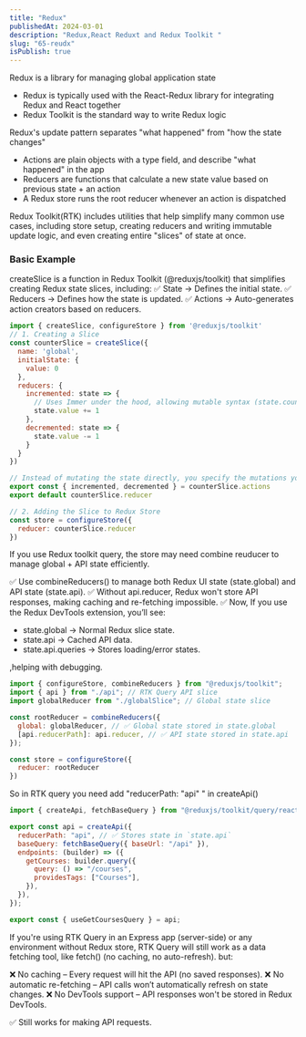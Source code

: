 ```yaml
---
title: "Redux"
publishedAt: 2024-03-01
description: "Redux,React Reduxt and Redux Toolkit "
slug: "65-reudx"
isPublish: true
---
```

Redux is a library for managing global application state
* Redux is typically used with the React-Redux library for integrating Redux and React together
* Redux Toolkit is the standard way to write Redux logic

Redux's update pattern separates "what happened" from "how the state changes"
* Actions are plain objects with a type field, and describe "what happened" in the app
* Reducers are functions that calculate a new state value based on previous state + an action
* A Redux store runs the root reducer whenever an action is dispatched

Redux Toolkit(RTK) includes utilities that help simplify many common use cases, including store setup, creating reducers and writing immutable update logic, and even creating entire "slices" of state at once.

### Basic Example

createSlice is a function in Redux Toolkit (@reduxjs/toolkit) that simplifies creating Redux state slices, including: ✅ State → Defines the initial state.
✅ Reducers → Defines how the state is updated.
✅ Actions → Auto-generates action creators based on reducers.

```js
import { createSlice, configureStore } from '@reduxjs/toolkit'
// 1. Creating a Slice
const counterSlice = createSlice({
  name: 'global',
  initialState: {
    value: 0
  },
  reducers: {
    incremented: state => {
      // Uses Immer under the hood, allowing mutable syntax (state.count += 1).
      state.value += 1
    },
    decremented: state => {
      state.value -= 1
    }
  }
})

// Instead of mutating the state directly, you specify the mutations you want to happen with plain objects called actions. Then you write a special function called a reducer to decide how every action transforms the entire application's state.
export const { incremented, decremented } = counterSlice.actions
export default counterSlice.reducer

// 2. Adding the Slice to Redux Store
const store = configureStore({
  reducer: counterSlice.reducer
})

```
If you use Redux toolkit query, the store may need combine reuducer to manage global + API state efficiently.

✅ Use combineReducers() to manage both Redux UI state (state.global) and API state (state.api).
✅ Without api.reducer, Redux won't store API responses, making caching and re-fetching impossible.
✅ Now, If you use the Redux DevTools extension, you’ll see:

* state.global → Normal Redux slice state.
* state.api → Cached API data.
* state.api.queries → Stores loading/error states.

,helping with debugging.

```js
import { configureStore, combineReducers } from "@reduxjs/toolkit";
import { api } from "./api"; // RTK Query API slice
import globalReducer from "./globalSlice"; // Global state slice

const rootReducer = combineReducers({
  global: globalReducer, // ✅ Global state stored in state.global
  [api.reducerPath]: api.reducer, // ✅ API state stored in state.api
});

const store = configureStore({
  reducer: rootReducer
})
```
So in RTK query you need add "reducerPath: "api" " in createApi()
```js
import { createApi, fetchBaseQuery } from "@reduxjs/toolkit/query/react";

export const api = createApi({
  reducerPath: "api", // ✅ Stores state in `state.api`
  baseQuery: fetchBaseQuery({ baseUrl: "/api" }),
  endpoints: (builder) => ({
    getCourses: builder.query({
      query: () => "/courses",
      providesTags: ["Courses"],
    }),
  }),
});

export const { useGetCoursesQuery } = api;

```
If you're using RTK Query in an Express app (server-side) or any environment without Redux store, RTK Query will still work as a data fetching tool, like fetch() (no caching, no auto-refresh). but:

❌ No caching – Every request will hit the API (no saved responses).
❌ No automatic re-fetching – API calls won’t automatically refresh on state changes.
❌ No DevTools support – API responses won't be stored in Redux DevTools.

✅ Still works for making API requests.